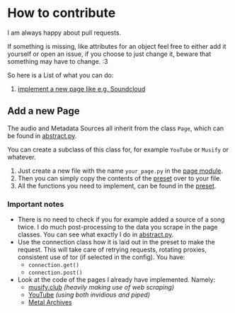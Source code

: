 # How to contribute

I am always happy about pull requests.  

If something is missing, like attributes for an object feel free to either add it yourself or open an issue, if you choose to just change it, beware that something may have to change. :3

So here is a List of what you can do:

1. [implement a new page like e.g. Soundcloud](#add-a-new-page)

## Add a new Page

The audio and Metadata Sources all inherit from the class `Page`, which can be found in [abstract.py](src/music_kraken/pages/abstract.py).

You can create a subclass of this class for, for example `YouTube` or `Musify` or whatever. 

1. Just create a new file with the name `your_page.py`
in the [page module](src/music_kraken/pages). 
2. Then you can simply copy the contents of the [preset](src/music_kraken/pages/preset.py) over to your file.
3. All the functions you need to implement, can be found in the [preset](src/music_kraken/pages/preset.py).

### Important notes

- There is no need to check if you for example added a source of a song twice. I do much post-processing to the data you scrape in the page classes. You can see what exactly I do in [abstract.py](src/music_kraken/pages/abstract.py).
- Use the connection class how it is laid out in the preset to make the request. This will take care of retrying requests, rotating proxies, consistent use of tor (if selected in the config). You have:
  - `connection.get()`
  - `connection.post()`
- Look at the code of the pages I already have implemented. Namely:
  - [musify.club](src/music_kraken/pages/musify.py) _(heavily making use of web scraping)_
  - [YouTube](src/music_kraken/pages/youtube.py) _(using both invidious and piped)_
  - [Metal Archives](src/music_kraken/pages/youtube.py)
